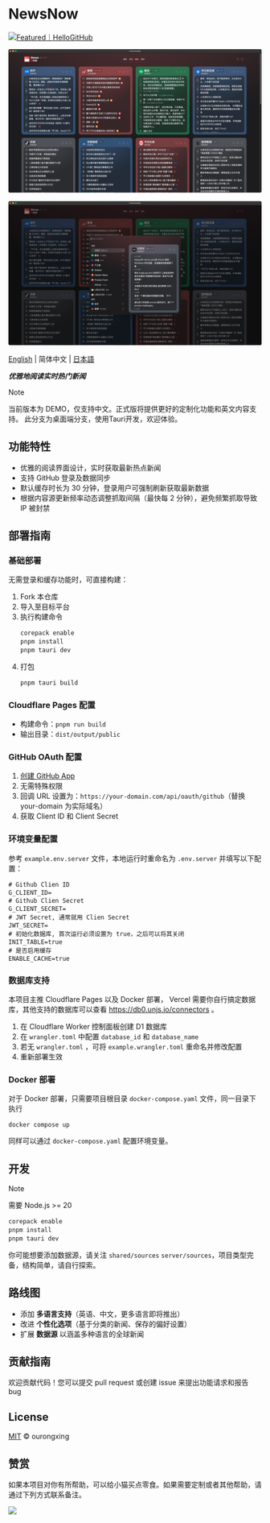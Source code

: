 # NewsNow

<a href="https://hellogithub.com/repository/c2978695e74a423189e9ca2543ab3b36" target="_blank"><img src="https://api.hellogithub.com/v1/widgets/recommend.svg?rid=c2978695e74a423189e9ca2543ab3b36&claim_uid=SMJiFwlsKCkWf89&theme=small" alt="Featured｜HelloGitHub" /></a>

![](screenshots/preview-1.png)

![](screenshots/preview-2.png)

[English](./README.md) | 简体中文 | [日本語](README.ja-JP.md)

***优雅地阅读实时热门新闻***

> [!NOTE]
> 当前版本为 DEMO，仅支持中文。正式版将提供更好的定制化功能和英文内容支持。
> 此分支为桌面端分支，使用Tauri开发，欢迎体验。
>

## 功能特性
- 优雅的阅读界面设计，实时获取最新热点新闻
- 支持 GitHub 登录及数据同步
- 默认缓存时长为 30 分钟，登录用户可强制刷新获取最新数据
- 根据内容源更新频率动态调整抓取间隔（最快每 2 分钟），避免频繁抓取导致 IP 被封禁

## 部署指南

### 基础部署
无需登录和缓存功能时，可直接构建：
1. Fork 本仓库
2. 导入至目标平台
3. 执行构建命令
    ```bash
    corepack enable
    pnpm install
    pnpm tauri dev
    ```
4. 打包
    ```bash
    pnpm tauri build
    ```

### Cloudflare Pages 配置
- 构建命令：`pnpm run build`
- 输出目录：`dist/output/public`

### GitHub OAuth 配置
1. [创建 GitHub App](https://github.com/settings/applications/new)
2. 无需特殊权限
3. 回调 URL 设置为：`https://your-domain.com/api/oauth/github`（替换 your-domain 为实际域名）
4. 获取 Client ID 和 Client Secret

### 环境变量配置
参考 `example.env.server` 文件，本地运行时重命名为 `.env.server` 并填写以下配置：

```env
# Github Clien ID
G_CLIENT_ID=
# Github Clien Secret
G_CLIENT_SECRET=
# JWT Secret, 通常就用 Clien Secret
JWT_SECRET=
# 初始化数据库, 首次运行必须设置为 true，之后可以将其关闭
INIT_TABLE=true
# 是否启用缓存
ENABLE_CACHE=true
```

### 数据库支持
本项目主推 Cloudflare Pages 以及 Docker 部署， Vercel 需要你自行搞定数据库，其他支持的数据库可以查看 https://db0.unjs.io/connectors 。

1. 在 Cloudflare Worker 控制面板创建 D1 数据库
2. 在 `wrangler.toml` 中配置 `database_id` 和 `database_name`
3. 若无 `wrangler.toml` ，可将 `example.wrangler.toml` 重命名并修改配置
4. 重新部署生效

### Docker 部署
对于 Docker 部署，只需要项目根目录 `docker-compose.yaml` 文件，同一目录下执行
```
docker compose up
```
同样可以通过 `docker-compose.yaml` 配置环境变量。

## 开发
> [!Note]
> 需要 Node.js >= 20

```bash
corepack enable
pnpm install
pnpm tauri dev
```

你可能想要添加数据源，请关注 `shared/sources` `server/sources`，项目类型完备，结构简单，请自行探索。

## 路线图
- 添加 **多语言支持**（英语、中文，更多语言即将推出）
- 改进 **个性化选项**（基于分类的新闻、保存的偏好设置）
- 扩展 **数据源** 以涵盖多种语言的全球新闻

## 贡献指南
欢迎贡献代码！您可以提交 pull request 或创建 issue 来提出功能请求和报告 bug

## License

[MIT](./LICENSE) © ourongxing

## 赞赏
如果本项目对你有所帮助，可以给小猫买点零食。如果需要定制或者其他帮助，请通过下列方式联系备注。

![](./screenshots/reward.gif)
